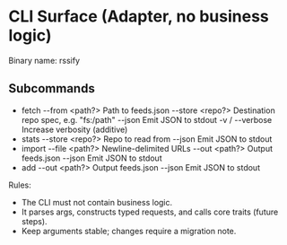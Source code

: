 # CLI Surface (Adapter, no business logic)

Binary name: rssify

## Subcommands
- fetch
  --from <path?>       Path to feeds.json
  --store <repo?>      Destination repo spec, e.g. "fs:/path"
  --json               Emit JSON to stdout
  -v / --verbose       Increase verbosity (additive)
- stats
  --store <repo?>      Repo to read from
  --json               Emit JSON to stdout
- import
  --file <path?>       Newline-delimited URLs
  --out <path?>        Output feeds.json
  --json               Emit JSON to stdout
- add <url>
  --out <path?>        Output feeds.json
  --json               Emit JSON to stdout

Rules:
- The CLI must not contain business logic.
- It parses args, constructs typed requests, and calls core traits (future steps).
- Keep arguments stable; changes require a migration note.


